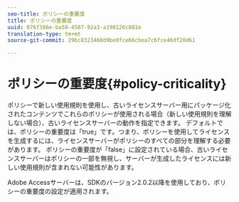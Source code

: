 ```yaml
---
seo-title: ポリシーの重要度
title: ポリシーの重要度
uuid: 076f386e-ba58-4507-92a3-a190126c881e
translation-type: tm+mt
source-git-commit: 29bc8323460d9be0fce66cbea7c6fce46df20d61

---
```



# ポリシーの重要度{#policy-criticality}

ポリシーで新しい使用規則を使用し、古いライセンスサーバー用にパッケージ化されたコンテンツでこれらのポリシーが使用される場合（新しい使用規則を理解しない場合）、古いライセンスサーバーの動作を指定できます。 デフォルトでは、ポリシーの重要度は「true」です。つまり、ポリシーを使用してライセンスを生成するには、ライセンスサーバーがポリシーのすべての部分を理解する必要があります。 ポリシーの重要度が「false」に設定されている場合、古いライセンスサーバーはポリシーの一部を無視し、サーバーが生成したライセンスには新しい使用規則が含まれない可能性があります。

Adobe Accessサーバーは、SDKのバージョン2.0.2以降を使用しており、ポリシーの重要度の設定が適用されます。
